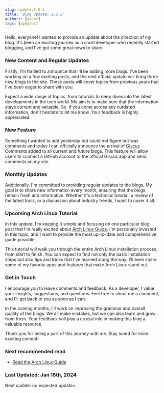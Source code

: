 ```yaml
---
slug: update:1-0-1
title: 'Blog Update: 1.0.1'
authors: [asher]
tags: [updates]
---
```



Hello, everyone! I wanted to provide an update about the direction of my blog. It's been an exciting journey as a small developer who recently started blogging, and I've got some great news to share.

### New Content and Regular Updates

Firstly, I'm thrilled to announce that I'll be adding more blogs. I've been working on a few exciting posts, and the next official update will bring three new blogs to the site. These posts will cover topics from previous years that I've been eager to share with you.

Expect a wide range of topics, from tutorials to deep dives into the latest developments in the tech world. My aim is to make sure that the information stays current and valuable. So, if you come across any outdated information, don't hesitate to let me know. Your feedback is highly appreciated.
<!--truncate-->
### New Feature

Something I wanted to add yesterday but could not figure out was comments and today I can officially announce the arrival of [Giscus](https://giscus.app) Comments added to all current and future blogs. This feature will allow users to connect a GitHub account to the official Giscus app and send comments on my site.

### Monthly Updates

Additionally, I'm committed to providing regular updates to the blogs. My goal is to share new information every month, ensuring that the blogs remain fresh and informative. Whether it's a technical tutorial, a review of the latest tools, or a discussion about industry trends, I want to cover it all.

### Upcoming Arch Linux Tutorial

In this update, I'm keeping it simple and focusing on one particular blog post that I'm really excited about [Arch Linux Guide](../../docs/Linux/archguide). I'm personally invested in this topic, and I want to provide the most up-to-date and comprehensive guide possible.

This tutorial will walk you through the entire Arch Linux installation process, from start to finish. You can expect to find not only the basic installation steps but also tips and tricks that I've learned along the way. I'll even share some of my favorite apps and features that make Arch Linux stand out.

### Get in Touch

I encourage you to leave comments and feedback. As a developer, I value your insights, suggestions, and questions. Feel free to shoot me a comment, and I'll get back to you as soon as I can.

In the coming months, I'll work on improving the grammar and overall quality of the blogs. We all make mistakes, but we can also learn and grow from them. Your feedback will play a crucial role in making this blog a valuable resource.

Thank you for being a part of this journey with me. Stay tuned for more exciting content!

### Next recommended read

- [Read the Arch Linux Guide](/docs/Linux/archguide)

### Last Updated: Jan 18th, 2024

Next update: no expected updates
